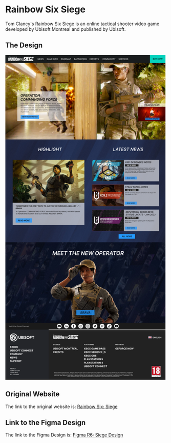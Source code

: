 # Rainbow Six Siege

Tom Clancy's Rainbow Six Siege is an online tactical shooter video game developed by Ubisoft Montreal and published by Ubisoft.

## The Design

<img align="center" src="https://raw.githubusercontent.com/Swpn0neel/Figma-Designs/main/RainbowSix%20Siege/Design.png" alt="Design">

## Original Website

The link to the original website is: <a href="https://www.ubisoft.com/en-gb/game/rainbow-six/siege">Rainbow Six: Siege</a>

## Link to the Figma Design

The link to the Figma Design is: <a href="https://www.figma.com/file/P6Mcq6FrdFR415crTd7LmV/R6%3ASiegeLandingPage?node-id=0%3A1&t=qjOKGJLQUVXZELfD-0">Figma R6: Siege Design</a>
